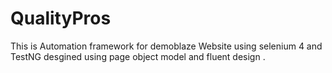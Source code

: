 # QualityPros
This is Automation framework for demoblaze Website using selenium 4 and TestNG 
desgined using page object model and fluent design .
